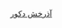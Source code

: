 <?php the_header(); ?>
<a href="https://azarakhshdecor.com/cat/%d9%be%d8%a7%d8%b1%da%a9%d8%aa-%d9%84%d9%85%db%8c%d9%86%d8%aa/">آذرخش دکور</a>
